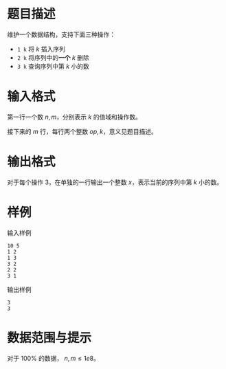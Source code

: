 
# 题目描述

维护一个数据结构，支持下面三种操作：
 - `1 k` 将 $k$ 插入序列
 - `2 k` 将序列中的**一个** $k$ 删除
 - `3 k` 查询序列中第 $k$ 小的数

# 输入格式

第一行一个数 $n, m$，分别表示 $k$ 的值域和操作数。

接下来的 $m$ 行，每行两个整数 $op, k$，意义见题目描述。

# 输出格式

对于每个操作 $3$，在单独的一行输出一个整数 $x$，表示当前的序列中第 $k$ 小的数。

# 样例

输入样例
```
10 5
1 2
1 3
3 2
2 2
3 1
```

输出样例

```
3
3
```

# 数据范围与提示

对于 $100\%$ 的数据， $n, m\leq 1e8$。

